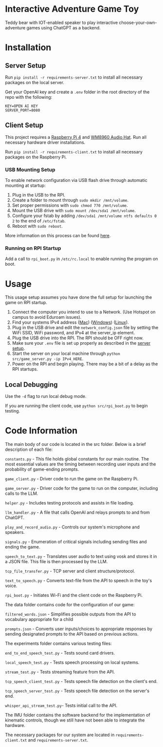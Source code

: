 
# Interactive Adventure Game Toy

Teddy bear with IOT-enabled speaker to play interactive choose-your-own-adventure games using ChatGPT as a backend.

# Installation

## Server Setup
Run ```pip install -r requirements-server.txt``` to install all necessary packages on the local server.

Get your OpenAI key and create a ```.env``` folder in the root directory of the repo with the following:
```
KEY=OPEN AI KEY
SERVER_PORT=8080
```

## Client Setup
This project requires a [Raspberry Pi 4](https://www.raspberrypi.com/products/raspberry-pi-4-model-b/) and [WM8960 Audio Hat](https://www.waveshare.com/wm8960-audio-hat.htm). Run all necessary hardware driver installations.

Run ```pip install -r requirements-client.txt``` to install all necessary packages on the Raspberry Pi.

### USB Mounting Setup
To enable network configuration via USB flash drive through automatic mounting at startup:
1. Plug in the USB to the RPI.
2. Create a folder to mount through ```sudo mkdir /mnt/volume```.
3. Set proper permissions with ```sudo chmod 770 /mnt/volume```.
4. Mount the USB drive with ```sudo mount /dev/sda1 /mnt/volume```.
5. Configure your fstab by adding ```/dev/sda1 /mnt/volume ntfs defaults 0 2``` to the end of ```/etc/fstab```.
6. Reboot with ```sudo reboot```.

More information on this process can be found [here](https://gist.github.com/etes/aa76a6e9c80579872e5f).

### Running on RPI Startup

Add a call to ```rpi_boot.py``` in ```/etc/rc.local``` to enable running the program on boot.

# Usage

This usage setup assumes you have done the full setup for launching the game on RPI startup.

1. Connect the computer you intend to use to a Network. (Use Hotspot on campus to avoid Eduroam issues).
2. Find your systems IPv4 address ([Mac](https://www.security.org/vpn/find-mac-ip-address/)) ([Windows](https://support.microsoft.com/en-us/windows/find-your-ip-address-in-windows-f21a9bbc-c582-55cd-35e0-73431160a1b9)) ([Linux](https://phoenixnap.com/kb/how-to-find-ip-address-linux)).
3. Plug in the USB drive and edit the ```network_config.json``` file by setting the WiFi SSID, WiFi password, and IPv4 at the server_ip element.
4. Plug the USB drive into the RPI. The RPI should be OFF right now.
5. Make sure your ```.env``` file is set up properly as described in the [server setup](#server-setup).
6. Start the server on your local machine through ```python src/game_server.py -ip IPv4_HERE```.
7. Power on the RPI and begin playing. There may be a bit of a delay as the RPI startups.

## Local Debugging

Use the ```-d``` flag to run local debug mode.

If you are running the client code, use ```python src/rpi_boot.py``` to begin testing.


# Code Information

The main body of our code is located in the src folder. Below is a brief description of each file:

```constants.py``` - This file holds global constants for our main routine. The most essential values are the timing between recording user inputs and the probability of game-ending prompts. 

```game_client.py``` -
  Driver code to run the game on the Raspberry Pi. 

```game_server.py``` -
   Driver code for the game to run on the computer, including calls to the LLM.

```helper.py``` -
  Includes testing protocols and assists in file loading.

```llm_handler.py``` -
  A file that calls OpenAI and relays prompts to and from ChatGPT.

```play_and_record_audio.py``` -
  Controls our system's microphone and speakers. 

```signals.py``` -
  Enumeration of critical signals including sending files and ending the game.

```speech_to_text.py``` -
  Translates user audio to text using vosk and stores it in a JSON file. This file is then processed by the LLM.

  ```tcp_file_transfer.py``` -
  TCP server and client structure/protocol. 

  ```text_to_speech.py``` -
  Converts text-file from the API to speech in the toy's voice.

  ```rpi_boot.py``` -
  Initiates Wi-Fi and the client code on the Raspberry Pi.

The data folder contains code for the configuration of our game:

```filtered_words.json``` -
Simplifies possible outputs from the API to vocabulary appropriate for a child

```prompts.json``` -
Converts user inputs/choices to appropriate responses by sending designated prompts to the API based on previous actions. 

The experiments folder contains various testing files:

```end_to_end_speech_test.py``` - 
Tests sound card drivers.

```local_speech_test.py``` -
Tests speech processing on local systems. 

```stream_test.py``` -
Tests streaming feature from the API.

```tcp_speech_client_test.py``` -
Tests speech file detection on the client's end.

```tcp_speech_server_test.py``` -
Tests speech file detection on the server's end.

```whisper_api_stream_test.py```-
Tests initial call to the API.


The IMU folder contains the software backend for the implementation of kinematic controls, though we still have not been able to integrate the hardware.

The necessary packages for our system are located in ```requirements-client.txt``` and ```requirements-server.txt```.


  
  



  


  
  

